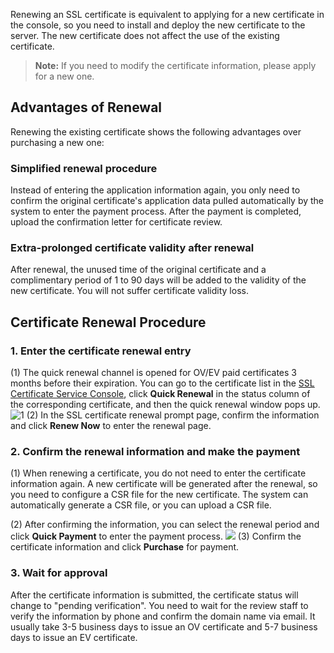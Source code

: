 Renewing an SSL certificate is equivalent to applying for a new certificate in the console, so you need to install and deploy the new certificate to the server. The new certificate does not affect the use of the existing certificate.
> **Note:**
> If you need to modify the certificate information, please apply for a new one.

## Advantages of Renewal
Renewing the existing certificate shows the following advantages over purchasing a new one:    
### Simplified renewal procedure
Instead of entering the application information again, you only need to confirm the original certificate's application data pulled automatically by the system to enter the payment process. After the payment is completed, upload the confirmation letter for certificate review.   
### Extra-prolonged certificate validity after renewal
After renewal, the unused time of the original certificate and a complimentary period of 1 to 90 days will be added to the validity of the new certificate. You will not suffer certificate validity loss.   

## Certificate Renewal Procedure
### 1. Enter the certificate renewal entry
(1) The quick renewal channel is opened for OV/EV paid certificates 3 months before their expiration. You can go to the certificate list in the [SSL Certificate Service Console](https://console.cloud.tencent.com/ssl), click **Quick Renewal** in the status column of the corresponding certificate, and then the quick renewal window pops up.
![1](https://mc.qcloudimg.com/static/img/f1a8c5f4245cde0334dbf2e0770960d8/image.png)
(2) In the SSL certificate renewal prompt page, confirm the information and click **Renew Now** to enter the renewal page.


### 2. Confirm the renewal information and make the payment
(1) When renewing a certificate, you do not need to enter the certificate information again. A new certificate will be generated after the renewal, so you need to configure a CSR file for the new certificate. The system can automatically generate a CSR file, or you can upload a CSR file.

(2) After confirming the information, you can select the renewal period and click **Quick Payment** to enter the payment process.
![](https://main.qcloudimg.com/raw/43d03259ec84142aa842bd8cbbbba418.png)
(3) Confirm the certificate information and click **Purchase** for payment.   

### 3. Wait for approval
After the certificate information is submitted, the certificate status will change to "pending verification". You need to wait for the review staff to verify the information by phone and confirm the domain name via email. It usually take 3-5 business days to issue an OV certificate and 5-7 business days to issue an EV certificate.


